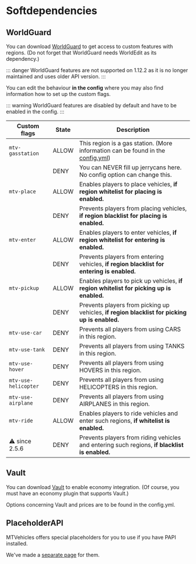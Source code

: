 # Softdependencies

## WorldGuard

You can download <a href="https://dev.bukkit.org/projects/worldguard">WorldGuard</a> to get access to custom features with regions. (Do not forget that WorldGuard needs WorldEdit as its dependency.)

::: danger
WorldGuard features are not supported on 1.12.2 as it is no longer maintained and uses older API version.
:::

You can edit the behaviour **in the config** where you may also find information how to set up the custom flags.

::: warning
WorldGuard features are disabled by default and have to be enabled in the config.
:::

| Custom flags         | State | Description                                                                                   |
|----------------------|-------|-----------------------------------------------------------------------------------------------|
| `mtv-gasstation`     | ALLOW | This region is a gas station. (More information can be found in the [config.yml])             |
|                      | DENY  | You can NEVER fill up jerrycans here. No config option can change this.                       |
| `mtv-place`          | ALLOW | Enables players to place vehicles, **if region whitelist for placing is enabled.**            |
|                      | DENY  | Prevents players from placing vehicles, **if region blacklist for placing is enabled.**       |
| `mtv-enter`          | ALLOW | Enables players to enter vehicles, **if region whitelist for entering is enabled.**           |
|                      | DENY  | Prevents players from entering vehicles, **if region blacklist for entering is enabled.**     |
| `mtv-pickup`         | ALLOW | Enables players to pick up vehicles, **if region whitelist for picking up is enabled.**       |
|                      | DENY  | Prevents players from picking up vehicles, **if region blacklist for picking up is enabled.** |
| `mtv-use-car`        | DENY  | Prevents all players from using CARS in this region.                                          |
| `mtv-use-tank`       | DENY  | Prevents all players from using TANKS in this region.                                         |
| `mtv-use-hover`      | DENY  | Prevents all players from using HOVERS in this region.                                        |
| `mtv-use-helicopter` | DENY  | Prevents all players from using HELICOPTERS in this region.                                   |
| `mtv-use-airplane`   | DENY  | Prevents all players from using AIRPLANES in this region.                                     |
| `mtv-ride`           | ALLOW | Enables players to ride vehicles and enter such regions, **if whitelist is enabled.**         |
| ⚠️ since 2.5.6       | DENY  | Prevents players from riding vehicles and entering such regions, **if blacklist is enabled.** |



## Vault

You can download <a href="https://www.spigotmc.org/resources/vault.34315/">Vault</a> to enable economy integration. (Of course, you must have an economy plugin that supports Vault.)

Options concerning Vault and prices are to be found in the config.yml.

## PlaceholderAPI

MTVehicles offers special placeholders for you to use if you have PAPI installed.

We've made a [separate page](https://wiki.mtvehicles.eu/information/placeholders.html) for them.

[config.yml]: https://github.com/GamerJoep/MinetopiaVehicles/blob/master/src/main/resources/config.yml
